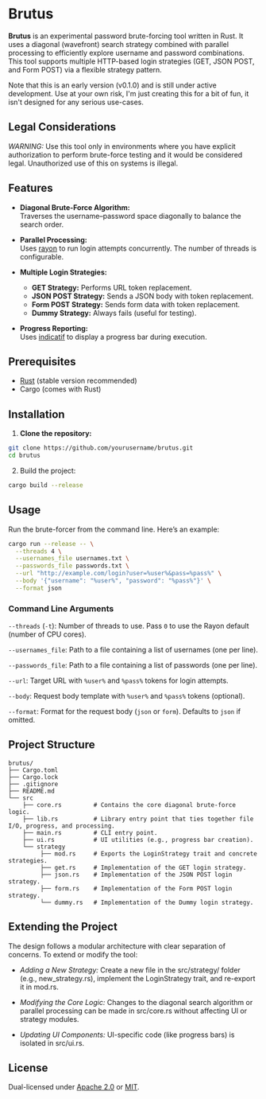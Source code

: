 # Brutus

**Brutus** is an experimental password brute-forcing tool written in Rust. It uses a diagonal (wavefront) search strategy combined with parallel processing to efficiently explore username and password combinations. This tool supports multiple HTTP-based login strategies (GET, JSON POST, and Form POST) via a flexible strategy pattern. 

Note that this is an early version (v0.1.0) and is still under active development. Use at your own risk, I'm just creating this for a bit of fun, it isn't designed for any serious use-cases.

## Legal Considerations

*WARNING:* Use this tool only in environments where you have explicit authorization to perform brute-force testing and it would be considered legal. Unauthorized use of this on systems is illegal.

## Features

- **Diagonal Brute-Force Algorithm:**  
  Traverses the username–password space diagonally to balance the search order.

- **Parallel Processing:**  
  Uses [rayon](https://crates.io/crates/rayon) to run login attempts concurrently. The number of threads is configurable.

- **Multiple Login Strategies:**  
  - **GET Strategy:** Performs URL token replacement.
  - **JSON POST Strategy:** Sends a JSON body with token replacement.
  - **Form POST Strategy:** Sends form data with token replacement.
  - **Dummy Strategy:** Always fails (useful for testing).

- **Progress Reporting:**  
  Uses [indicatif](https://crates.io/crates/indicatif) to display a progress bar during execution.

## Prerequisites

- [Rust](https://www.rust-lang.org/tools/install) (stable version recommended)
- Cargo (comes with Rust)

## Installation

1. **Clone the repository:**

```sh
git clone https://github.com/yourusername/brutus.git
cd brutus
```

2. Build the project:
```sh
cargo build --release
```

## Usage

Run the brute-forcer from the command line. Here’s an example:

```sh
cargo run --release -- \
  --threads 4 \
  --usernames_file usernames.txt \
  --passwords_file passwords.txt \
  --url "http://example.com/login?user=%user%&pass=%pass%" \
  --body '{"username": "%user%", "password": "%pass%"}' \
  --format json
```


### Command Line Arguments

`--threads` (`-t`): Number of threads to use. Pass `0` to use the Rayon default (number of CPU cores).

`--usernames_file`: Path to a file containing a list of usernames (one per line).

`--passwords_file`: Path to a file containing a list of passwords (one per line).

`--url`: Target URL with `%user%` and `%pass%` tokens for login attempts.

`--body`: Request body template with `%user%` and `%pass%` tokens (optional).

`--format`: Format for the request body (`json` or `form`). Defaults to `json` if omitted.

## Project Structure

```
brutus/
├── Cargo.toml
├── Cargo.lock
├── .gitignore
├── README.md
└── src
    ├── core.rs         # Contains the core diagonal brute-force logic.
    ├── lib.rs          # Library entry point that ties together file I/O, progress, and processing.
    ├── main.rs         # CLI entry point.
    ├── ui.rs           # UI utilities (e.g., progress bar creation).
    └── strategy
         ├── mod.rs     # Exports the LoginStrategy trait and concrete strategies.
         ├── get.rs     # Implementation of the GET login strategy.
         ├── json.rs    # Implementation of the JSON POST login strategy.
         ├── form.rs    # Implementation of the Form POST login strategy.
         └── dummy.rs   # Implementation of the Dummy login strategy.
```

## Extending the Project

The design follows a modular architecture with clear separation of concerns. To extend or modify the tool:

- *Adding a New Strategy:*
    Create a new file in the src/strategy/ folder (e.g., new_strategy.rs), implement the LoginStrategy trait, and re-export it in mod.rs.

- *Modifying the Core Logic:*
    Changes to the diagonal search algorithm or parallel processing can be made in src/core.rs without affecting UI or strategy modules.

- *Updating UI Components:*
    UI-specific code (like progress bars) is isolated in src/ui.rs.

## License

Dual-licensed under [Apache 2.0](./LICENSE-APACHE) or [MIT](./LICENSE-MIT).